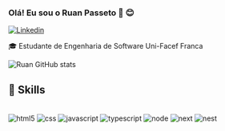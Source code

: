 ### Olá! Eu sou o Ruan Passeto 👋 😊


[![Linkedin](https://img.shields.io/badge/LinkedIn-0077B5?style=for-the-badge&logo=linkedin&logoColor=white)](https://www.linkedin.com/in/ruan-passeto-3a0893197/)

🎓 Estudante de Engenharia de Software Uni-Facef Franca

![Ruan GitHub stats](https://github-readme-stats.vercel.app/api?username=ruanpasseto&show_icons=true&theme=merko)

## 💼 Skills

<div style="display: inline_block"><br/>
  <img align="center" alt="html5" src="https://img.shields.io/badge/HTML5-E34F26?style=for-the-badge&logo=html5&logoColor=white" />
  <img align="center" alt="css" src="https://img.shields.io/badge/CSS3-1572B6?style=for-the-badge&logo=css3&logoColor=white" />
  <img align="center" alt="javascript" src="https://img.shields.io/badge/JavaScript-F7DF1E?style=for-the-badge&logo=javascript&logoColor=black" />
  <img align="center" alt="typescript" src="https://img.shields.io/badge/TypeScript-007ACC?style=for-the-badge&logo=typescript&logoColor=white" />
  <img align="center" alt="node" src="https://img.shields.io/badge/Node.js-43853D?style=for-the-badge&logo=node.js&logoColor=white" />
  <img align="center" alt="next" src="https://img.shields.io/badge/Next-black?style=for-the-badge&logo=next.js&logoColor=white" />
  <img align="center" alt="nest" src="https://img.shields.io/badge/nestjs-%23E0234E.svg?style=for-the-badge&logo=nestjs&logoColor=white" />
 </div>
 
 



 
